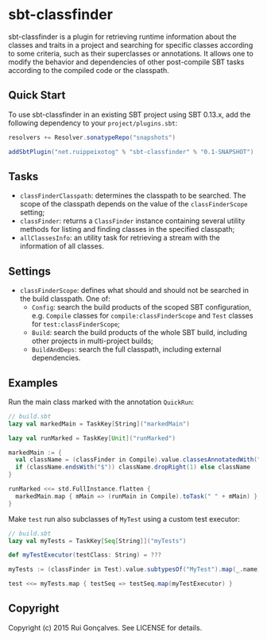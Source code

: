 # sbt-classfinder

sbt-classfinder is a plugin for retrieving runtime information about the classes and traits in a project and searching for specific classes according to some criteria, such as their superclasses or annotations. It allows one to modify the behavior and dependencies of other post-compile SBT tasks according to the compiled code or the classpath.

## Quick Start

To use sbt-classfinder in an existing SBT project using SBT 0.13.x, add the following dependency to your `project/plugins.sbt`:

```scala
resolvers += Resolver.sonatypeRepo("snapshots")

addSbtPlugin("net.ruippeixotog" % "sbt-classfinder" % "0.1-SNAPSHOT")
```

## Tasks

* `classFinderClasspath`: determines the classpath to be searched. The scope of the classpath depends on the value of the `classFinderScope` setting;
* `classFinder`: returns a `ClassFinder` instance containing several utility methods for listing and finding classes in the specified classpath;
* `allClassesInfo`: an utility task for retrieving a stream with the information of all classes.

## Settings

* `classFinderScope`: defines what should and should not be searched in the build classpath. One of:
  * `Config`: search the build products of the scoped SBT configuration, e.g. `Compile` classes for `compile:classFinderScope` and `Test` classes for `test:classFinderScope`;
  * `Build`: search the build products of the whole SBT build, including other projects in multi-project builds;
  * `BuildAndDeps`: search the full classpath, including external dependencies.

## Examples

Run the main class marked with the annotation `QuickRun`:

```scala
// build.sbt
lazy val markedMain = TaskKey[String]("markedMain")

lazy val runMarked = TaskKey[Unit]("runMarked")

markedMain := {
  val className = (classFinder in Compile).value.classesAnnotatedWith("QuickRun").head.name
  if (className.endsWith("$")) className.dropRight(1) else className
}

runMarked <<= std.FullInstance.flatten {
  markedMain.map { mMain => (runMain in Compile).toTask(" " + mMain) }
}
```

Make `test` run also subclasses of `MyTest` using a custom test executor:

```scala
// build.sbt
lazy val myTests = TaskKey[Seq[String]]("myTests")

def myTestExecutor(testClass: String) = ???

myTests := (classFinder in Test).value.subtypesOf("MyTest").map(_.name).toSeq

test <<= myTests.map { testSeq => testSeq.map(myTestExecutor) }
```

## Copyright

Copyright (c) 2015 Rui Gonçalves. See LICENSE for details.
